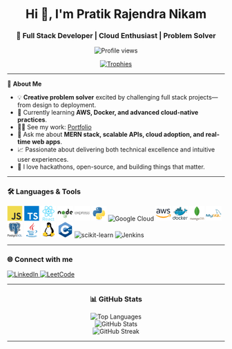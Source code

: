 <h1 align="center">Hi 👋, I'm Pratik Rajendra Nikam</h1>
<h3 align="center">🚀 Full Stack Developer | Cloud Enthusiast | Problem Solver</h3>

<p align="center">
  <img src="https://komarev.com/ghpvc/?username=pratiknikam9096&label=Profile+Views&color=0e75b6&style=flat" alt="Profile views" />
</p>

<p align="center">
  <a href="https://github-profile-trophy.vercel.app/?username=pratiknikam9096&theme=radical" target="_blank" rel="noopener">
    <img src="https://github-profile-trophy.vercel.app/?username=pratiknikam9096&theme=radical" alt="Trophies" />
  </a>
</p>

---

🌟 **About Me**

- 💡 **Creative problem solver** excited by challenging full stack projects—from design to deployment.
- 🌱 Currently learning **AWS, Docker, and advanced cloud-native practices**.
- 👨‍💻 See my work: [Portfolio](https://nikampratikportfolio.netlify.app/)
- 💬 Ask me about **MERN stack, scalable APIs, cloud adoption, and real-time web apps**.
- 📈 Passionate about delivering both technical excellence and intuitive user experiences.
- 🚀 I love hackathons, open-source, and building things that matter.

---

<h3 align="left">🛠️ Languages & Tools</h3>
<p align="left">
  <img src="https://raw.githubusercontent.com/devicons/devicon/master/icons/javascript/javascript-original.svg" alt="JavaScript" width="35" />
  <img src="https://raw.githubusercontent.com/devicons/devicon/master/icons/typescript/typescript-original.svg" alt="TypeScript" width="35" />
  <img src="https://raw.githubusercontent.com/devicons/devicon/master/icons/react/react-original-wordmark.svg" alt="React" width="35" />
  <img src="https://raw.githubusercontent.com/devicons/devicon/master/icons/nodejs/nodejs-original-wordmark.svg" alt="Node.js" width="35" />
  <img src="https://raw.githubusercontent.com/devicons/devicon/master/icons/express/express-original-wordmark.svg" alt="Express" width="35" />
  <img src="https://raw.githubusercontent.com/devicons/devicon/master/icons/python/python-original.svg" alt="Python" width="35" />
  <img src="https://www.vectorlogo.zone/logos/google_cloud/google_cloud-icon.svg" alt="Google Cloud" width="35" />
  <img src="https://raw.githubusercontent.com/devicons/devicon/master/icons/amazonwebservices/amazonwebservices-original-wordmark.svg" alt="AWS" width="35" />
  <img src="https://raw.githubusercontent.com/devicons/devicon/master/icons/docker/docker-original-wordmark.svg" alt="Docker" width="35" />
  <img src="https://raw.githubusercontent.com/devicons/devicon/master/icons/mongodb/mongodb-original-wordmark.svg" alt="MongoDB" width="35" />
  <img src="https://raw.githubusercontent.com/devicons/devicon/master/icons/mysql/mysql-original-wordmark.svg" alt="MySQL" width="35" />
  <img src="https://raw.githubusercontent.com/devicons/devicon/master/icons/postgresql/postgresql-original-wordmark.svg" alt="PostgreSQL" width="35" />
  <img src="https://raw.githubusercontent.com/devicons/devicon/master/icons/java/java-original.svg" alt="Java" width="35" />
  <img src="https://raw.githubusercontent.com/devicons/devicon/master/icons/linux/linux-original.svg" alt="Linux" width="35" />
  <img src="https://raw.githubusercontent.com/devicons/devicon/master/icons/cplusplus/cplusplus-original.svg" alt="C++" width="35" />
  <img src="https://upload.wikimedia.org/wikipedia/commons/0/05/Scikit_learn_logo_small.svg" alt="scikit-learn" width="35" />
  <img src="https://www.vectorlogo.zone/logos/jenkins/jenkins-icon.svg" alt="Jenkins" width="35" />
</p>

---

<h3 align="left">🌐 Connect with me</h3>
<p align="left">
  <a href="https://linkedin.com/in/nikam-p-86576a239" target="_blank" rel="noopener">
    <img src="https://raw.githubusercontent.com/rahuldkjain/github-profile-readme-generator/master/src/images/icons/Social/linked-in-alt.svg" alt="LinkedIn" width="40" />
  </a>
  <a href="https://leetcode.com/endisnotdestiny9822/" target="_blank" rel="noopener">
    <img src="https://raw.githubusercontent.com/rahuldkjain/github-profile-readme-generator/master/src/images/icons/Social/leet-code.svg" alt="LeetCode" width="40" />
  </a>
</p>

---

<h3 align="center">📊 GitHub Stats</h3>
<p align="center">
  <img src="https://github-readme-stats.vercel.app/api/top-langs?username=pratiknikam9096&show_icons=true&locale=en&layout=compact" alt="Top Languages" />
  <br>
  <img src="https://github-readme-stats.vercel.app/api?username=pratiknikam9096&show_icons=true&locale=en" alt="GitHub Stats" />
  <br>
  <img src="https://github-readme-streak-stats.herokuapp.com/?user=pratiknikam9096&" alt="GitHub Streak" />
</p>

---


